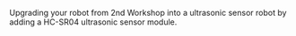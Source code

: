 Upgrading your robot from 2nd Workshop into a ultrasonic sensor robot by adding a HC-SR04 ultrasonic sensor module.
